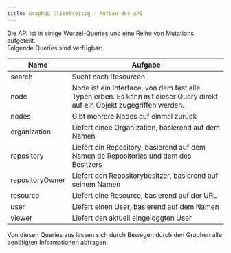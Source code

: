 ```yaml
---
title: GraphQL Clientseitig - Aufbau der API
---
```


Die API ist in einige Wurzel-Queries und eine Reihe von Mutations aufgeteilt.<br>
Folgende Queries sind verfügbar:

Name            | Aufgabe
--------------- | -------------------------------------------------------------------------------------------------------------------------
search          | Sucht nach Resourcen
node            | Node ist ein Interface, von dem fast alle Typen erben. Es kann mit dieser Query direkt auf ein Objekt zugegriffen werden.
nodes           | Gibt mehrere Nodes auf einmal zurück
organization    | Liefert einee Organization, basierend auf dem Namen
repository      | Liefert ein Repository, basierend auf dem Namen de Repositories und dem des Besitzers
repositoryOwner | Liefert den Repositorybesitzer, basierend auf seinem Namen
resource        | Liefert eine Resource, basierend auf der URL
user            | Liefert einen User, basierend auf dem Namen
viewer          | Liefert den aktuell eingeloggten User

Von diesen Queries aus lassen sich durch Bewegen durch den Graphen alle benötigten Informationen abfragen.
